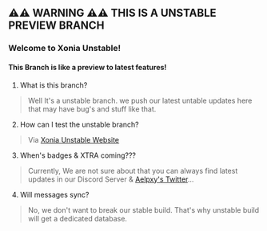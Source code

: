 ## ⚠️⚠️ WARNING ⚠️⚠️ THIS IS A UNSTABLE PREVIEW BRANCH 


### Welcome to Xonia Unstable!
#### This Branch is like a preview to latest features!

1. What is this branch?
> Well It's a unstable branch. we push our latest untable updates here that may have bug's and stuff like that.

2. How can I test the unstable branch?
> Via <a href="https://unstable.xoniaapp.com">Xonia Unstable Website</a>

3. When's badges & XTRA coming???
> Currently, We are not sure about that you can always find latest updates in our Discord Server & <a href="https://twitter.com/aelpxy">Aelpxy's Twitter</a>...

4. Will messages sync?
> No, we don't want to break our stable build. That's why unstable build will get a dedicated database.
